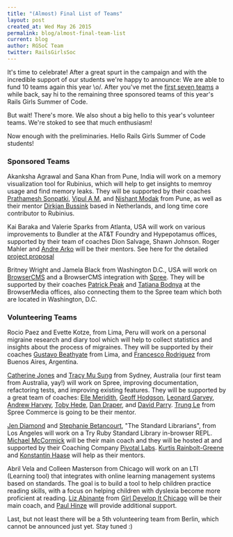 ```yaml
---
title: "(Almost) Final List of Teams"
layout: post
created_at: Wed May 26 2015
permalink: blog/almost-final-team-list
current: blog
author: RGSoC Team
twitter: RailsGirlsSoc
---
```


It's time to celebrate! After a great spurt in the campaign and with the incredible support of our students we're happy to announce: We are able to fund 10 teams again this year \o/. 
After you've met the [first seven teams](http://railsgirlssummerofcode.org/blog/2014-05-07-meet-the-first-seven-teams-rgsoc-2014) a while back, say hi to the remaining three sponsored teams of this year's Rails Girls Summer of Code. 

But wait! There's more. We also shout a big hello to this year's volunteer teams. We're stoked to see that much enthusiasm!

Now enough with the preliminaries. Hello Rails Girls Summer of Code students!

### Sponsored Teams

Akanksha Agrawal and Sana Khan from Pune, India will work on a memory
visualization tool for Rubinius, which will help to get insights to memroy
usage and find memory leaks. They will be supported by their coaches
[Prathamesh Sonpatki](http://github.com/prathamesh-sonpatki),
[Vipul A M](http://github.com/vipulnsward), and
[Nishant Modak](http://github.com/nishantmodak) from Pune,
as well as their mentor [Dirkjan Bussink](http://github.com/dbussink)
based in Netherlands, and long time core contributor to Rubinius.

Kai Baraka and Valerie Sparks from Atlanta, USA will work on various
improvements to Bundler at the AT&T Foundry and Hypepotamus offices, supported
by their team of coaches Dion Salvage, Shawn Johnson. Roger Mahler and [Andre
Arko]() will be their mentors. See here for the detailed 
[project proposal](https://github.com/rails-girls-summer-of-code/projects/issues/11)

Britney Wright and Jamela Black from Washington D.C., USA will work on
[BrowserCMS](https://github.com/browsermedia/browsercms) and a BrowserCMS integration with 
[Spree](https://github.com/spree/spree). They will be supported by their coaches
[Patrick Peak](https://github.com/peakpg) and
[Tatiana Bodnya](https://twitter.com/tatianabodnya) at the BrowserMedia offices,
also connecting them to the Spree team which both are located in Washington, D.C.

### Volunteering Teams

Rocio Paez and Evette Kotze, from Lima, Peru will work on a personal migraine
research and diary tool which will help to collect statistics and insights
about the process of migraines. They will be supported by their coaches
[Gustavo Beathyate](https://github.com/goddamnhippie) from Lima, and 
[Francesco Rodriguez](https://github.com/frodsan) from Buenos Aires, Argentina.

[Catherine Jones](https://github.com/catherine-jones) and 
[Tracy Mu Sung](https://github.com/TracyMu)
from Sydney, Australia (our first team from Australia, yay!) will work on
Spree, improving documentation, refactoring tests, and improving existing
features. They will be supported by a great team of coaches:
[Elle Meridith](https://github.com/elle),
[Geoff Hodgson](https://github.com/geoffroh),
[Leonard Garvey](https://github.com/lengarvey),
[Andrew Harvey](https://github.com/mootpointer),
[Toby Hede](https://github.com/tobyhede),
[Dan Draper](https://github.com/coderdan), and
[David Parry](https://github.com/suranyami).
[Trung Le](https://github.com/joneslee85) from Spree Commerce is going to be
their mentor.

[Jen Diamond](https://github.com/jendiamond) and
[Stephanie Betancourt](https://github.com/stephaniebetancourt), "The Standard Librarians", from Los Angeles 
will work on a Try Ruby Standard Library in-browser REPL.
[Michael McCormick](https://github.com/dipolesource) will be their main coach
and they will be hosted at and supported by their Coaching Company 
[Pivotal Labs](http://pivotallabs.com).
[Kurtis Rainbolt-Greene](https://github.com/krainboltgreene) and 
[Konstantin Haase](https://github.com/rkh) will help as their mentors.

Abril Vela and Colleen Masterson from Chicago will work on an LTI (Learning
tool) that integrates with online learning management systems based on
standards. The goal is to build a tool to help children practice reading
skills, with a focus on helping children with dyslexia become more proficient
at reading.
[Liz Abinante](https://github.com/feministy) from 
[Girl Develop It Chicago](http://www.girldevelopit.com/chapters/chicago)
will be their main coach, and 
[Paul Hinze](https://github.com/phinze) will provide additional support.

Last, but not least there will be a 5th volunteering team from Berlin, which cannot be announced just yet. Stay tuned :) 
